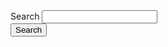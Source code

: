 <form class="au-search au-search--dark au-search--icon" role="search">
    <label for="standard-dark" class="au-search__label">Search</label>
    <input type="search" id="standard-dark" class="au-text-input au-text-input--dark " />
    <div class="au-search__btn">
        <button class="au-btn au-btn--dark" type="submit"><span class="au-search__submit-btn-text">Search</span></button>
    </div>
</form>
